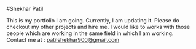 #Shekhar Patil

This is my portfolio I am going. Currently, I am updating it.
Please do checkout my other projects and hire me. I would like to works with those people which are working in the same field in which I am working.
<br>
Contact me at : patilshekhar900@gmail.com
